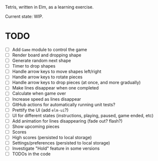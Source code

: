Tetris, written in Elm, as a learning exercise.

Current state: WIP.

# TODO
- [ ] Add `Game` module to control the game
- [ ] Render board and dropping shape
- [ ] Generate random next shape
- [ ] Timer to drop shapes
- [ ] Handle arrow keys to move shapes left/right
- [ ] Handle arrow keys to rotate pieces
- [ ] Handle arrow keys to drop pieces (at once, and more gradually)
- [ ] Make lines disappear when one completed
- [ ] Calculate when game over
- [ ] Increase speed as lines disappear
- [ ] GitHub actions for automatically running unit tests?
- [ ] Prettify the UI (add `elm-ui`?)
- [ ] UI for different states (instructions, playing, paused, game ended, etc)
- [ ] Add animation for lines disappearing (fade out? flash?)
- [ ] Show upcoming pieces
- [ ] Scores
- [ ] High scores (persisted to local storage)
- [ ] Settings/preferences (persisted to local storage)
- [ ] Investigate "Hold" feature in some versions
- [ ] TODOs in the code

